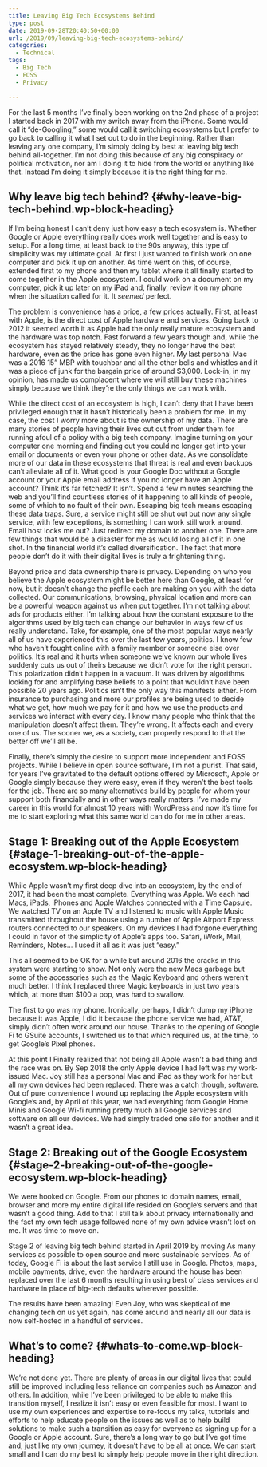 ```yaml
---
title: Leaving Big Tech Ecosystems Behind
type: post
date: 2019-09-28T20:40:50+00:00
url: /2019/09/leaving-big-tech-ecosystems-behind/
categories:
  - Technical
tags:
  - Big Tech
  - FOSS
  - Privacy

---
```

For the last 5 months I’ve finally been working on the 2nd phase of a project I started back in 2017 with my switch away from the iPhone. Some would call it “de-Googling,” some would call it switching ecosystems but I prefer to go back to calling it what I set out to do in the beginning. Rather than leaving any one company, I’m simply doing by best at leaving big tech behind all-together. I’m not doing this because of any big conspiracy or political motivation, nor am I doing it to hide from the world or anything like that. Instead I’m doing it simply because it is the right thing for me.
## Why leave big tech behind? {#why-leave-big-tech-behind.wp-block-heading}

If I’m being honest I can’t deny just how easy a tech ecosystem is. Whether Google or Apple everything really does work well together and is easy to setup. For a long time, at least back to the 90s anyway, this type of simplicity was my ultimate goal. At first I just wanted to finish work on one computer and pick it up on another. As time went on this, of course, extended first to my phone and then my tablet where it all finally started to come together in the Apple ecosystem. I could work on a document on my computer, pick it up later on my iPad and, finally, review it on my phone when the situation called for it. It _seemed_ perfect.

The problem is convenience has a price, a few prices actually. First, at least with Apple, is the direct cost of Apple hardware and services. Going back to 2012 it seemed worth it as Apple had the only really mature ecosystem and the hardware was top notch. Fast forward a few years though and, while the ecosystem has stayed relatively steady, they no longer have the best hardware, even as the price has gone even higher. My last personal Mac was a 2016 15” MBP with touchbar and all the other bells and whistles and it was a piece of junk for the bargain price of around $3,000. Lock-in, in my opinion, has made us complacent where we will still buy these machines simply because we think they’re the only things we can work with.

While the direct cost of an ecosystem is high, I can’t deny that I have been privileged enough that it hasn’t historically been a problem for me. In my case, the cost I worry more about is the ownership of my data. There are many stories of people having their lives cut out from under them for running afoul of a policy with a big tech company. Imagine turning on your computer one morning and finding out you could no longer get into your email or documents or even your phone or other data. As we consolidate more of our data in these ecosystems that threat is real and even backups can’t alleviate all of it. What good is your Google Doc without a Google account or your Apple email address if you no longer have an Apple account? Think it’s far fetched? It isn’t. Spend a few minutes searching the web and you’ll find countless stories of it happening to all kinds of people, some of which to no fault of their own. Escaping big tech means escaping these data traps. Sure, a service might still be shut out but now any single service, with few exceptions, is something I can work still work around. Email host locks me out? Just redirect my domain to another one. There are few things that would be a disaster for me as would losing all of it in one shot. In the financial world it’s called diversification. The fact that more people don’t do it with their digital lives is truly a frightening thing.

Beyond price and data ownership there is privacy. Depending on who you believe the Apple ecosystem might be better here than Google, at least for now, but it doesn’t change the profile each are making on you with the data collected. Our communications, browsing, physical location and more can be a powerful weapon against us when put together. I’m not talking about ads for products either. I’m talking about how the constant exposure to the algorithms used by big tech can change our behavior in ways few of us really understand. Take, for example, one of the most popular ways nearly all of us have experienced this over the last few years, politics. I know few who haven’t fought online with a family member or someone else over politics. It’s real and it hurts when someone we’ve known our whole lives suddenly cuts us out of theirs because we didn’t vote for the right person. This polarization didn’t happen in a vacuum. It was driven by algorithms looking for and amplifying base beliefs to a point that wouldn’t have been possible 20 years ago. Politics isn’t the only way this manifests either. From insurance to purchasing and more our profiles are being used to decide what we get, how much we pay for it and how we use the products and services we interact with every day. I know many people who think that the manipulation doesn’t affect them. They’re wrong. It affects each and every one of us. The sooner we, as a society, can properly respond to that the better off we’ll all be.

Finally, there’s simply the desire to support more independent and FOSS projects. While I believe in open source software, I’m not a purist. That said, for years I’ve gravitated to the default options offered by Microsoft, Apple or Google simply because they were easy, even if they weren’t the best tools for the job. There are so many alternatives build by people for whom your support both financially and in other ways really matters. I’ve made my career in this world for almost 10 years with WordPress and now it’s time for me to start exploring what this same world can do for me in other areas.

## Stage 1: Breaking out of the Apple Ecosystem {#stage-1-breaking-out-of-the-apple-ecosystem.wp-block-heading}

While Apple wasn’t my first deep dive into an ecosystem, by the end of 2017, it had been the most complete. Everything was Apple. We each had Macs, iPads, iPhones and Apple Watches connected with a Time Capsule. We watched TV on an Apple TV and listened to music with Apple Music transmitted throughout the house using a number of Apple Airport Express routers connected to our speakers. On my devices I had forgone everything I could in favor of the simplicity of Apple’s apps too. Safari, iWork, Mail, Reminders, Notes… I used it all as it was just “easy.”

This all seemed to be OK for a while but around 2016 the cracks in this system were starting to show. Not only were the new Macs garbage but some of the accessories such as the Magic Keyboard and others weren’t much better. I think I replaced three Magic keyboards in just two years which, at more than $100 a pop, was hard to swallow.

The first to go was my phone. Ironically, perhaps, I didn’t dump my iPhone because it was Apple, I did it because the phone service we had, AT&T, simply didn’t often work around our house. Thanks to the opening of Google Fi to GSuite accounts, I switched us to that which required us, at the time, to get Google’s Pixel phones.

At this point I Finally realized that not being all Apple wasn’t a bad thing and the race was on. By Sep 2018 the only Apple device I had left was my work-issued Mac. Joy still has a personal Mac and iPad as they work for her but all my own devices had been replaced. There was a catch though, software. Out of pure convenience I wound up replacing the Apple ecosystem with Google’s and, by April of this year, we had everything from Google Home Minis and Google Wi-fi running pretty much all Google services and software on all our devices. We had simply traded one silo for another and it wasn’t a great idea.

## Stage 2: Breaking out of the Google Ecosystem {#stage-2-breaking-out-of-the-google-ecosystem.wp-block-heading}

We were hooked on Google. From our phones to domain names, email, browser and more my entire digital life resided on Google’s servers and that wasn’t a good thing. Add to that I still talk about privacy internationally and the fact my own tech usage followed none of my own advice wasn’t lost on me. It was time to move on.

Stage 2 of leaving big tech behind started in April 2019 by moving As many services as possible to open source and more sustainable services. As of today, Google Fi is about the last service I still use in Google. Photos, maps, mobile payments, drive, even the hardware around the house has been replaced over the last 6 months resulting in using best of class services and hardware in place of big-tech defaults wherever possible.

The results have been amazing! Even Joy, who was skeptical of me changing tech on us yet again, has come around and nearly all our data is now self-hosted in a handful of services.

## What’s to come? {#whats-to-come.wp-block-heading}

We’re not done yet. There are plenty of areas in our digital lives that could still be improved including less reliance on companies such as Amazon and others. In addition, while I’ve been privileged to be able to make this transition myself, I realize it isn’t easy or even feasible for most. I want to use my own experiences and expertise to re-focus my talks, tutorials and efforts to help educate people on the issues as well as to help build solutions to make such a transition as easy for everyone as signing up for a Google or Apple account. Sure, there’s a long way to go but I’ve got time and, just like my own journey, it doesn’t have to be all at once. We can start small and I can do my best to simply help people move in the right direction.